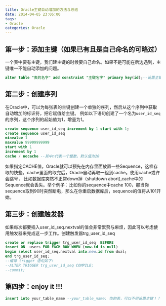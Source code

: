 ```yaml
---
title: Oracle主键自动增加的方法与总结
date: 2014-04-05 23:06:00
tags: 
- Oracle
categories: Oracle
---
```


## 第一步：添加主键（如果已有且是自己命名的可略过）

一个表中要有主键，我们建主键的时候要自己命名。如果不是可能在后边遇到，主键唯一不能自动添加的问题。

```sql
alter table "表的名字" add constraint "主键名字" primary key(id);--设置主键
```

## 第二步：创建序列

在Oracle中，可以为每张表的主键创建一个单独的序列，然后从这个序列中获取自动增加的标识符，把它赋值给主键。
例如以下语句创建了一个名为`user_id_seq`的序列，这个序列的起始值为1，增量为1。

```sql
create sequence user_id_seq increment by 1 start with 1;
create sequence user_id_seq
minvalue 1
maxvalue 99999999999
start with 1
increment by 1
cache / nocache --其中n代表一个整数，默认值为20 
```

如果指定CACHE值，Oracle就可以预先在内存里面放置一些Sequence，这样存取的快些。cache里面的取完后，Oracle自动再取一组到cache。使用cache或许会跳号， 比如数据库突然不正常down掉（shutdown abort),cache中的Sequence就会丢失。举个例子：比如你的sequence中cache 100，那当你sequence取到90时突然断电，那么在你重启数据库后，sequence的值将从101开始。

## 第三步：创建触发器

如果每次都要插入user_id_seq.nextval的值会非常累赘与麻烦，因此可以考虑使用触发器来完成这一步工作。创建触发器trg_user_id_seq

```sql
create or replace trigger trg_user_id_seq  BEFORE   
insert ON  users FOR EACH ROW WHEN (new.id is null)
begin select user_id_seq.nextval into:new.id from dual;
end trg_user_id_seq; 
--编译 trigger 语句如下:
--ALTER TRIGGER trg_user_id_seq COMPILE;
--commit;
```
## 第四步：enjoy it !!!

```sql
insert into your_table_name --your_table_name: 你的表，可以不用设置主键！！
```
